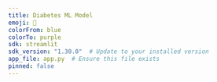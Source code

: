 ```yaml
---
title: Diabetes ML Model
emoji: 🧬
colorFrom: blue
colorTo: purple
sdk: streamlit
sdk_version: "1.30.0"  # Update to your installed version
app_file: app.py  # Ensure this file exists
pinned: false
---
```


